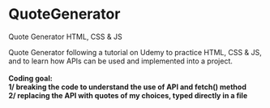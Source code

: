 # QuoteGenerator
Quote Generator HTML, CSS & JS

Quote Generator following a tutorial on Udemy to practice HTML, CSS & JS, and to learn how APIs can be used and implemented into a project.
<br><br><strong>Coding goal:
<br>1/ breaking the code to understand the use of API and fetch() method
<br>2/ replacing the API with quotes of my choices, typed directly in a file
